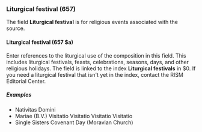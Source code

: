 ### Liturgical festival (657)

The field **Liturgical festival** is for religious events associated with the source.

#### Liturgical festival (657 $a)

Enter references to the liturgical use of the composition in this field. This includes liturgical festivals, feasts, celebrations, seasons, days, and other religious holidays. The field is linked to the index **Liturgical festivals** in $0. If you need a liturgical festival that isn't yet in the index, contact the RISM Editorial Center.

##### Examples

- Nativitas Domini
- Mariae (B.V.) Visitatio Visitatio Visitatio Visitatio
- Single Sisters Covenant Day (Moravian Church)
